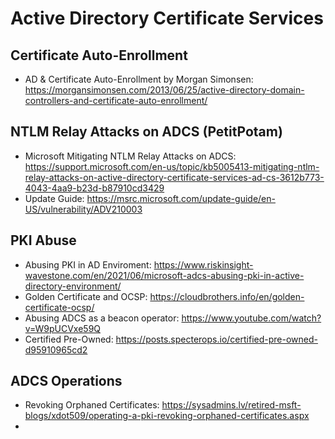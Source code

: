 # Active Directory Certificate Services

## Certificate Auto-Enrollment
- AD & Certificate Auto-Enrollment by Morgan Simonsen: https://morgansimonsen.com/2013/06/25/active-directory-domain-controllers-and-certificate-auto-enrollment/


## NTLM Relay Attacks on ADCS (PetitPotam)

- Microsoft Mitigating NTLM Relay Attacks on ADCS: https://support.microsoft.com/en-us/topic/kb5005413-mitigating-ntlm-relay-attacks-on-active-directory-certificate-services-ad-cs-3612b773-4043-4aa9-b23d-b87910cd3429
- Update Guide: https://msrc.microsoft.com/update-guide/en-US/vulnerability/ADV210003


## PKI Abuse
- Abusing PKI in AD Enviroment: https://www.riskinsight-wavestone.com/en/2021/06/microsoft-adcs-abusing-pki-in-active-directory-environment/
- Golden Certificate and OCSP: https://cloudbrothers.info/en/golden-certificate-ocsp/
- Abusing ADCS as a beacon operator: https://www.youtube.com/watch?v=W9pUCVxe59Q
- Certified Pre-Owned: https://posts.specterops.io/certified-pre-owned-d95910965cd2

## ADCS Operations
- Revoking Orphaned Certificates: https://sysadmins.lv/retired-msft-blogs/xdot509/operating-a-pki-revoking-orphaned-certificates.aspx
- 
